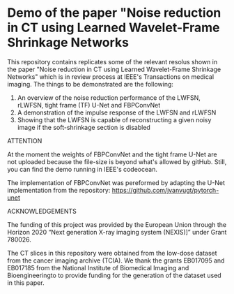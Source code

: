 # Demo of the paper "Noise reduction in CT using Learned Wavelet-Frame Shrinkage Networks

This repository contains replicates some of the relevant resolus shown in the paper "Noise reduction in CT using Learned Wavelet-Frame Shrinkage Networks" which is in review process at IEEE's Transactions on medical imaging. The things to be demonstrated are the following:

1. An overview of the noise reduction performance of the LWFSN, rLWFSN, tight frame (TF) U-Net and FBPConvNet
2. A demonstration of the impulse response of the LWFSN and rLWFSN
3. Showing that the LWFSN is capable of reconstructing a given noisy image if the soft-shrinkage section is disabled





ATTENTION

At the moment the weights of FBPConvNet and the tight frame U-Net are not uploaded because the file-size is beyond what's allowed by gitHub. Still, you can find the demo running in IEEE's codeocean.

<script src="https://codeocean.com/widget.js?slug=9027829" async></script>


The implementation of FBPConvNet was pereformed by adapting the U-Net implementation from the repository: https://github.com/jvanvugt/pytorch-unet



ACKNOWLEDGEMENTS

The funding of this project was provided by the European Union through the Horizon 2020 “Next generation X-ray imaging system (NEXIS)]” under Grant 780026.

The CT slices in this repository were obtained from the low-dose dataset from the cancer imaging archive (TCIA). We thank the grants EB017095 and EB017185 from the National Institute of Biomedical Imaging and Bioengineeringto to provide funding for the generation of the dataset used in this paper.
